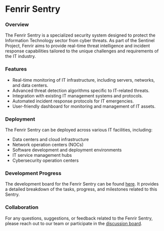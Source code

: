 # Fenrir Sentry

### Overview

The Fenrir Sentry is a specialized security system designed to protect the Information Technology sector from cyber threats. As part of the Sentinel Project, Fenrir aims to provide real-time threat intelligence and incident response capabilities tailored to the unique challenges and requirements of the IT industry.

### Features

* Real-time monitoring of IT infrastructure, including servers, networks, and data centers.
* Advanced threat detection algorithms specific to IT-related threats.
* Integration with existing IT management systems and protocols.
* Automated incident response protocols for IT emergencies.
* User-friendly dashboard for monitoring and management of IT assets.

### Deployment

The Fenrir Sentry can be deployed across various IT facilities, including:

* Data centers and cloud infrastructure
* Network operation centers (NOCs)
* Software development and deployment environments
* IT service management hubs
* Cybersecurity operation centers

### Development Progress

The development board for the Fenrir Sentry can be found [here](https://github.com/users/cywf/projects/64). It provides a detailed breakdown of the tasks, progress, and milestones related to this Sentry.

### Collaboration

For any questions, suggestions, or feedback related to the Fenrir Sentry, please reach out to our team or participate in the [discussion board](https://github.com/cywf/sentinel-project/discussions).

